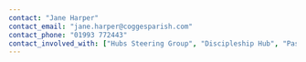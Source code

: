 ```yaml
---
contact: "Jane Harper"
contact_email: "jane.harper@coggesparish.com"
contact_phone: "01993 772443"
contact_involved_with: ["Hubs Steering Group", "Discipleship Hub", "Pastoral Hub", "PCC", "Connect Groups", "Thursday Prayer Group"]
---
```

